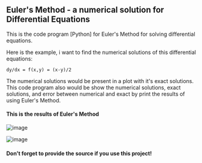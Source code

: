 ## Euler's Method - a numerical solution for Differential Equations

This is the code program [Python] for Euler's Method for solving differential equations.

Here is the example, i want to find the numerical solutions of this differential equations:
    
    dy/dx = f(x,y) = (x-y)/2

The numerical solutions would be present in a plot with it's exact solutions. This code program also would be show the numerical solutions, exact solutions, and error between numerical and exact by print the results of using Euler's Method.

#### This is the results of Euler's Method
![image](https://user-images.githubusercontent.com/99526319/162605257-f859b7f1-7eab-46c4-9a73-7305c43f5fed.png)

![image](https://user-images.githubusercontent.com/99526319/162605247-473b53c1-323d-4f5e-9b46-22a4a9052e59.png)

#### Don't forget to provide the source if you use this project!
